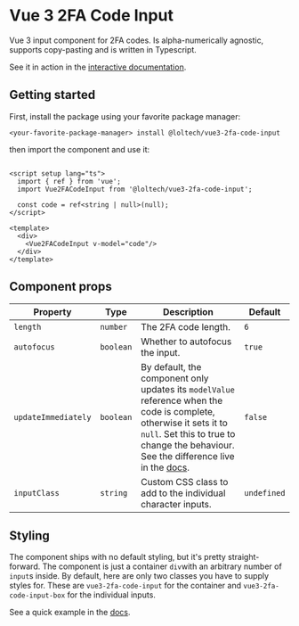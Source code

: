 # Vue 3 2FA Code Input

Vue 3 input component for 2FA codes. Is alpha-numerically agnostic, supports copy-pasting and is written in Typescript.

See it in action in the [interactive documentation](https://lolfactor.github.io/vue3-2fa-code-input/).

## Getting started

First, install the package using your favorite package manager:

```
<your-favorite-package-manager> install @loltech/vue3-2fa-code-input
```

then import the component and use it:

```vue

<script setup lang="ts">
  import { ref } from 'vue';
  import Vue2FACodeInput from '@loltech/vue3-2fa-code-input';

  const code = ref<string | null>(null);
</script>

<template>
  <div>
    <Vue2FACodeInput v-model="code"/>
  </div>
</template>
```

## Component props

| Property                | Type          | Description                                                                                                                                                                                                                                                                               | Default         |
|-------------------------|---------------|-------------------------------------------------------------------------------------------------------------------------------------------------------------------------------------------------------------------------------------------------------------------------------------------|-----------------|
| ```length```            | ```number```  | The 2FA code length.                                                                                                                                                                                                                                                                      | ```6```         |
| ```autofocus```         | ```boolean``` | Whether to autofocus the input.                                                                                                                                                                                                                                                           | ```true```      |
| ```updateImmediately``` | ```boolean``` | By default, the component only updates its ```modelValue``` reference when the code is complete, otherwise it sets it to ```null```. Set this to true to change the behaviour. See the difference live in the [docs](https://lolfactor.github.io/vue3-2fa-code-input/#immediate-updates). | ```false```     |
| ```inputClass```        | ```string```  | Custom CSS class to add to the individual character inputs.                                                                                                                                                                                                                               | ```undefined``` |

## Styling

The component ships with no default styling, but it's pretty straight-forward. The component is just a
container ```div```with an arbitrary number of ```input```s inside. By default, here are only two classes you have to
supply styles for. These are ```vue3-2fa-code-input``` for the container and ```vue3-2fa-code-input-box``` for the
individual inputs.

See a quick example in the [docs](https://lolfactor.github.io/vue3-2fa-code-input/#styling).
